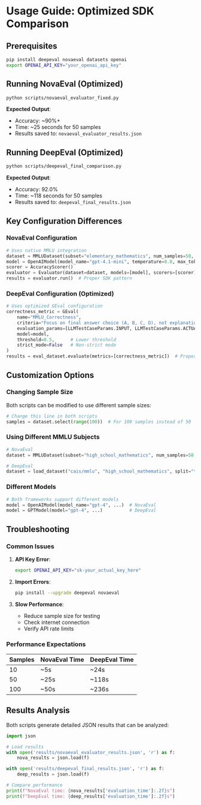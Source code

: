 # Usage Guide: Optimized SDK Comparison

## Prerequisites

```bash
pip install deepeval novaeval datasets openai
export OPENAI_API_KEY="your_openai_api_key"
```

## Running NovaEval (Optimized)

```bash
python scripts/novaeval_evaluator_fixed.py
```

**Expected Output**:
- Accuracy: ~90%+
- Time: ~25 seconds for 50 samples
- Results saved to: `novaeval_evaluator_results.json`

## Running DeepEval (Optimized)

```bash
python scripts/deepeval_final_comparison.py
```

**Expected Output**:
- Accuracy: 92.0%
- Time: ~118 seconds for 50 samples
- Results saved to: `deepeval_final_results.json`

## Key Configuration Differences

### NovaEval Configuration
```python
# Uses native MMLU integration
dataset = MMLUDataset(subset="elementary_mathematics", num_samples=50, split="test")
model = OpenAIModel(model_name="gpt-4.1-mini", temperature=0.0, max_tokens=1000)
scorer = AccuracyScorer()
evaluator = Evaluator(dataset=dataset, models=[model], scorers=[scorer])
results = evaluator.run()  # Proper SDK pattern
```

### DeepEval Configuration (Optimized)
```python
# Uses optimized GEval configuration
correctness_metric = GEval(
    name="MMLU_Correctness",
    criteria="Focus on final answer choice (A, B, C, D), not explanation format",
    evaluation_params=[LLMTestCaseParams.INPUT, LLMTestCaseParams.ACTUAL_OUTPUT, LLMTestCaseParams.EXPECTED_OUTPUT],
    model=model,
    threshold=0.5,      # Lower threshold
    strict_mode=False   # Non-strict mode
)
results = eval_dataset.evaluate(metrics=[correctness_metric])  # Proper SDK pattern
```

## Customization Options

### Changing Sample Size
Both scripts can be modified to use different sample sizes:
```python
# Change this line in both scripts
samples = dataset.select(range(100))  # For 100 samples instead of 50
```

### Using Different MMLU Subjects
```python
# NovaEval
dataset = MMLUDataset(subset="high_school_mathematics", num_samples=50, split="test")

# DeepEval
dataset = load_dataset("cais/mmlu", "high_school_mathematics", split="test")
```

### Different Models
```python
# Both frameworks support different models
model = OpenAIModel(model_name="gpt-4", ...)  # NovaEval
model = GPTModel(model="gpt-4", ...)          # DeepEval
```

## Troubleshooting

### Common Issues

1. **API Key Error**:
   ```bash
   export OPENAI_API_KEY="sk-your_actual_key_here"
   ```

2. **Import Errors**:
   ```bash
   pip install --upgrade deepeval novaeval
   ```

3. **Slow Performance**:
   - Reduce sample size for testing
   - Check internet connection
   - Verify API rate limits

### Performance Expectations

| Samples | NovaEval Time | DeepEval Time |
|---------|---------------|---------------|
| 10      | ~5s          | ~24s          |
| 50      | ~25s         | ~118s         |
| 100     | ~50s         | ~236s         |

## Results Analysis

Both scripts generate detailed JSON results that can be analyzed:

```python
import json

# Load results
with open('results/novaeval_evaluator_results.json', 'r') as f:
    nova_results = json.load(f)

with open('results/deepeval_final_results.json', 'r') as f:
    deep_results = json.load(f)

# Compare performance
print(f"NovaEval time: {nova_results['evaluation_time']:.2f}s")
print(f"DeepEval time: {deep_results['evaluation_time']:.2f}s")
```

